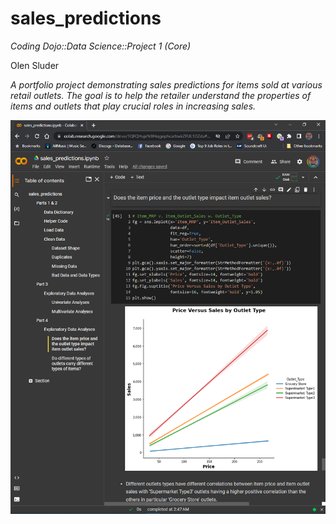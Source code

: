 # sales_predictions

*Coding Dojo::Data Science::Project 1 (Core)*

Olen Sluder

*A portfolio project demonstrating sales predictions for items sold at various retail outlets. The goal is to help the retailer understand the properties of items and outlets that play crucial roles in increasing sales.*

![alt text](sales_predictions.png)
